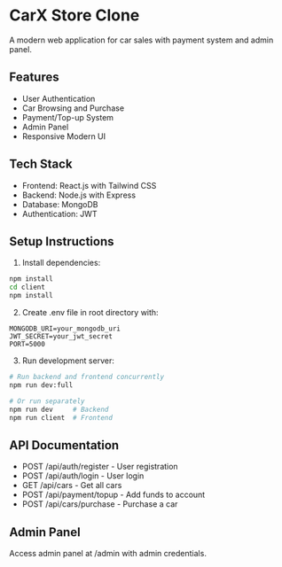# CarX Store Clone

A modern web application for car sales with payment system and admin panel.

## Features
- User Authentication
- Car Browsing and Purchase
- Payment/Top-up System
- Admin Panel
- Responsive Modern UI

## Tech Stack
- Frontend: React.js with Tailwind CSS
- Backend: Node.js with Express
- Database: MongoDB
- Authentication: JWT

## Setup Instructions

1. Install dependencies:
```bash
npm install
cd client
npm install
```

2. Create .env file in root directory with:
```
MONGODB_URI=your_mongodb_uri
JWT_SECRET=your_jwt_secret
PORT=5000
```

3. Run development server:
```bash
# Run backend and frontend concurrently
npm run dev:full

# Or run separately
npm run dev     # Backend
npm run client  # Frontend
```

## API Documentation
- POST /api/auth/register - User registration
- POST /api/auth/login - User login
- GET /api/cars - Get all cars
- POST /api/payment/topup - Add funds to account
- POST /api/cars/purchase - Purchase a car

## Admin Panel
Access admin panel at /admin with admin credentials.
